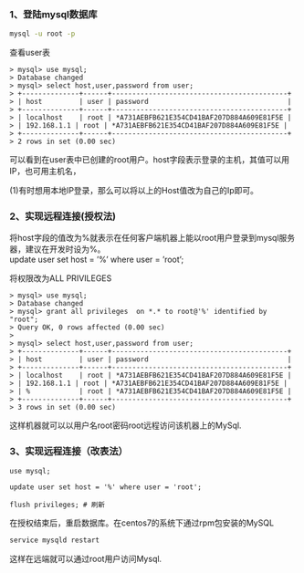 ### 1、登陆mysql数据库    
```bash
mysql -u root -p
```

   查看user表

```mysql
> mysql> use mysql;
> Database changed
> mysql> select host,user,password from user;
> +--------------+------+-------------------------------------------+
> | host         | user | password                                  |
> +--------------+------+-------------------------------------------+
> | localhost    | root | *A731AEBFB621E354CD41BAF207D884A609E81F5E |
> | 192.168.1.1 | root | *A731AEBFB621E354CD41BAF207D884A609E81F5E |
> +--------------+------+-------------------------------------------+
> 2 rows in set (0.00 sec)
```

 

   可以看到在user表中已创建的root用户。host字段表示登录的主机，其值可以用IP，也可用主机名，

   (1)有时想用本地IP登录，那么可以将以上的Host值改为自己的Ip即可。

### 2、实现远程连接(授权法)

   将host字段的值改为%就表示在任何客户端机器上能以root用户登录到mysql服务器，建议在开发时设为%。   
   update user set host = ’%’ where user = ’root’;

   将权限改为ALL PRIVILEGES

```mysql
> mysql> use mysql;
> Database changed
> mysql> grant all privileges  on *.* to root@'%' identified by "root";
> Query OK, 0 rows affected (0.00 sec)
>
> mysql> select host,user,password from user;
> +--------------+------+-------------------------------------------+
> | host         | user | password                                  |
> +--------------+------+-------------------------------------------+
> | localhost    | root | *A731AEBFB621E354CD41BAF207D884A609E81F5E |
> | 192.168.1.1 | root | *A731AEBFB621E354CD41BAF207D884A609E81F5E |
> | %            | root | *A731AEBFB621E354CD41BAF207D884A609E81F5E |
> +--------------+------+-------------------------------------------+
> 3 rows in set (0.00 sec)
```

这样机器就可以以用户名root密码root远程访问该机器上的MySql.

### 3、实现远程连接（改表法）
```mysql
use mysql;

update user set host = '%' where user = 'root';

flush privileges; # 刷新
```
在授权结束后，重启数据库。在centos7的系统下通过rpm包安装的MySQL
```bash
service mysqld restart
```

这样在远端就可以通过root用户访问Mysql.
